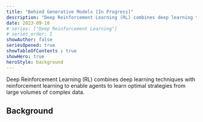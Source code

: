 ```yaml
---
title: "Behind Generative Models [In Progress]"
description: "Deep Reinforcement Learning (RL) combines deep learning techniques with reinforcement learning to enable agents to learn optimal strategies from large volumes of complex data"
date: 2023-09-18
# series: ["Deep Reinforcement Learning"]
# series_order: 1
showAuthor: false
seriesOpened: true
showTableOfContents : true
showHero: true
heroStyle: background
---
```


Deep Reinforcement Learning (RL) combines deep learning techniques with reinforcement learning to enable agents to learn optimal strategies from large volumes of complex data.

## Background